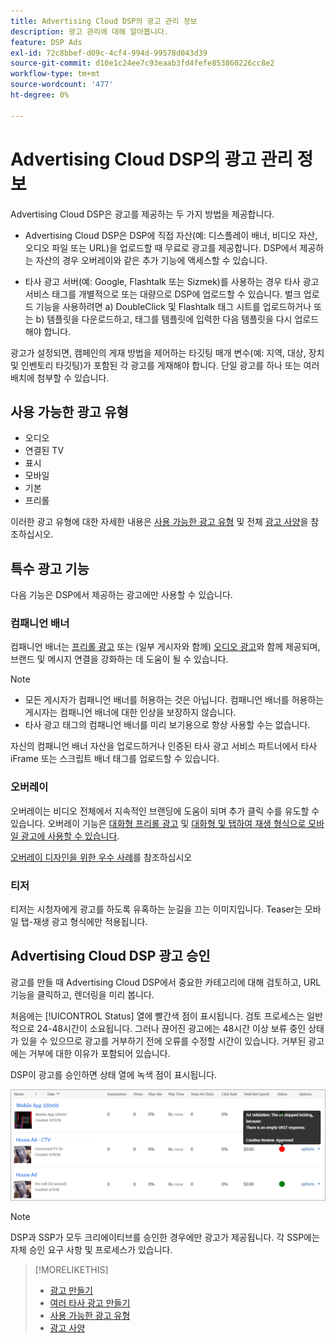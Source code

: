 ```yaml
---
title: Advertising Cloud DSP의 광고 관리 정보
description: 광고 관리에 대해 알아봅니다.
feature: DSP Ads
exl-id: 72c8bbef-d09c-4cf4-994d-99578d043d39
source-git-commit: d10e1c24ee7c93eaab3fd4fefe853860226cc8e2
workflow-type: tm+mt
source-wordcount: '477'
ht-degree: 0%

---
```


# Advertising Cloud DSP의 광고 관리 정보

<!-- add "The Ads View (Dashboard?)" section -->

Advertising Cloud DSP은 광고를 제공하는 두 가지 방법을 제공합니다.

* Advertising Cloud DSP은 DSP에 직접 자산(예: 디스플레이 배너, 비디오 자산, 오디오 파일 또는 URL)을 업로드할 때 무료로 광고를 제공합니다. DSP에서 제공하는 자산의 경우 오버레이와 같은 추가 기능에 액세스할 수 있습니다.

* 타사 광고 서버(예: Google, Flashtalk 또는 Sizmek)를 사용하는 경우 타사 광고 서비스 태그를 개별적으로 또는 대량으로 DSP에 업로드할 수 있습니다. 벌크 업로드 기능을 사용하려면 a) DoubleClick 및 Flashtalk 태그 시트를 업로드하거나 또는 b) 템플릿을 다운로드하고, 태그를 템플릿에 입력한 다음 템플릿을 다시 업로드해야 합니다.<!-- need a list of all supported third-party ad servers; see file in future-tbd folder -->

광고가 설정되면, 캠페인의 게재 방법을 제어하는 타깃팅 매개 변수(예: 지역, 대상, 장치 및 인벤토리 타깃팅)가 포함된 각 광고를 게재해야 합니다. 단일 광고를 하나 또는 여러 배치에 첨부할 수 있습니다.

## 사용 가능한 광고 유형

* 오디오
* 연결된 TV
* 표시
* 모바일
* 기본
* 프리롤

이러한 광고 유형에 대한 자세한 내용은 [사용 가능한 광고 유형](ad-types.md) 및 전체 [광고 사양](/help/dsp/assets/ad-specs.pdf)을 참조하십시오.

## 특수 광고 기능

다음 기능은 DSP에서 제공하는 광고에만 사용할 수 있습니다.

### 컴패니언 배너

컴패니언 배너는 [프리롤 광고](ad-settings-pre-roll.md) 또는 (일부 게시자와 함께) [오디오 광고](ad-settings-audio.md)와 함께 제공되며, 브랜드 및 메시지 연결을 강화하는 데 도움이 될 수 있습니다.

>[!NOTE]
>
>* 모든 게시자가 컴패니언 배너를 허용하는 것은 아닙니다. 컴패니언 배너를 허용하는 게시자는 컴패니언 배너에 대한 인상을 보장하지 않습니다.
>* 타사 광고 태그의 컴패니언 배너를 미리 보기용으로 항상 사용할 수는 없습니다.


자신의 컴패니언 배너 자산을 업로드하거나 인증된 타사 광고 서비스 파트너에서 타사 iFrame 또는 스크립트 배너 태그를 업로드할 수 있습니다.

### 오버레이

오버레이는 비디오 전체에서 지속적인 브랜딩에 도움이 되며 추가 클릭 수를 유도할 수 있습니다. 오버레이 기능은 [대화형 프리롤 광고](ad-settings-pre-roll.md) 및 [대화형 및 탭하여 재생 형식으로 모바일 광고에 사용할 수 있습니다](ad-settings-mobile.md).

[오버레이 디자인을 위한 우수 사례](/help/dsp/campaign-management/ads/ad-best-practices-overlays.md)를 참조하십시오

### 티저

티저는 시청자에게 광고를 하도록 유혹하는 눈길을 끄는 이미지입니다. Teaser는 모바일 탭-재생 광고 형식에만 적용됩니다.

## Advertising Cloud DSP 광고 승인

광고를 만들 때 Advertising Cloud DSP에서 중요한 카테고리에 대해 검토하고, URL 기능을 클릭하고, 렌더링을 미리 봅니다.

처음에는 [!UICONTROL Status] 열에 빨간색 점이 표시됩니다. 검토 프로세스는 일반적으로 24-48시간이 소요됩니다. 그러나 끊어진 광고에는 48시간 이상 보류 중인 상태가 있을 수 있으므로 광고를 거부하기 전에 오류를 수정할 시간이 있습니다. 거부된 광고에는 거부에 대한 이유가 포함되어 있습니다.

DSP이 광고를 승인하면 상태 열에 녹색 점이 표시됩니다.

![열의 승인  [!UICONTROL Status] 표시기](/help/dsp/assets/ad-approval-status.png)

>[!NOTE]
>
>DSP과 SSP가 모두 크리에이티브를 승인한 경우에만 광고가 제공됩니다. 각 SSP에는 자체 승인 요구 사항 및 프로세스가 있습니다.

>[!MORELIKETHIS]
>
>* [광고 만들기](ad-create.md)
>* [여러 타사 광고 만들기](ad-create-third-party.md)
>* [사용 가능한 광고 유형](ad-types.md)
>* [광고 사양](/help/dsp/assets/ad-specs.pdf)

